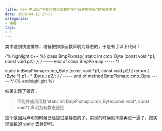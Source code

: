 ```yaml
---
title: C++ 中出现“不能将成员函数声明为有静态链接“的解决方法
date: 2009-04-11 17:57
categories:
- 编程
tags:
- c
---
```


类中遇到快速排序，准备把排序函数声明为静态的，于是有了以下代码：

{% highlight c++ %}
class BmpPixmap{
    static int cmp_Byte (const void *p1, const void *p2);
}; /* -----  end of class BmpPixmap  ----- */

static intBmpPixmap::cmp_Byte (const void *p1, const void *p2)
{
    return (* (Byte *) p1 - * (Byte *) p2);
}  /* -----  end of method BmpPixmap::cmp_Byte  ----- */
{% endhighlight %}

结果出现了错误：

> 不能将成员函数‘static int BmpPixmap::cmp\_Byte(const void\*, const
> void\*)’声明为有静态链接

这个是因为声明的时候已经提过是静态的了，实现的时候就不能再说一遍了，把实现函数的
static 去掉即可。

